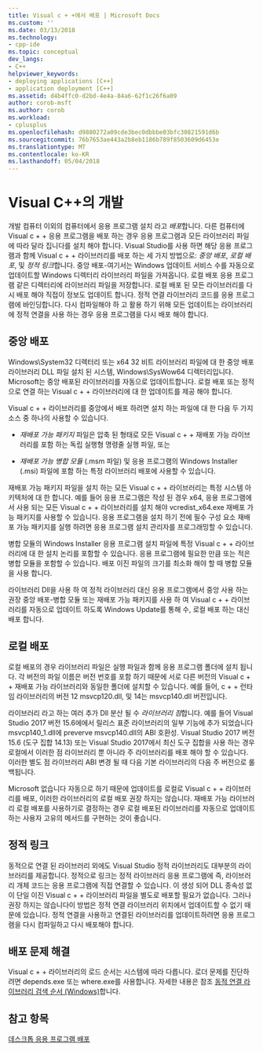 ```yaml
---
title: Visual c + +에서 배포 | Microsoft Docs
ms.custom: ''
ms.date: 03/13/2018
ms.technology:
- cpp-ide
ms.topic: conceptual
dev_langs:
- C++
helpviewer_keywords:
- deploying applications [C++]
- application deployment [C++]
ms.assetid: d4b4ffc0-d2bd-4e4a-84a6-62f1c26f6a09
author: corob-msft
ms.author: corob
ms.workload:
- cplusplus
ms.openlocfilehash: d9880272a09cde3bec0dbbbe03bfc30821591d6b
ms.sourcegitcommit: 76b7653ae443a2b8eb1186b789f8503609d6453e
ms.translationtype: MT
ms.contentlocale: ko-KR
ms.lasthandoff: 05/04/2018
---
```

# <a name="deployment-in-visual-c"></a>Visual C++의 개발

개발 컴퓨터 이외의 컴퓨터에서 응용 프로그램 설치 라고 *배포*합니다. 다른 컴퓨터에 Visual c + + 응용 프로그램을 배포 하는 경우 응용 프로그램과 모든 라이브러리 파일에 따라 달라 집니다를 설치 해야 합니다. Visual Studio를 사용 하면 해당 응용 프로그램과 함께 Visual c + + 라이브러리를 배포 하는 세 가지 방법으로: *중앙 배포*, *로컬 배포*, 및 *정적 링크*합니다. 중앙 배포-여기서는 Windows 업데이트 서비스 수를 자동으로 업데이트할 Windows 디렉터리 라이브러리 파일을 가져옵니다. 로컬 배포 응용 프로그램 같은 디렉터리에 라이브러리 파일을 저장합니다. 로컬 배포 된 모든 라이브러리를 다시 배포 해야 직접이 정보도 업데이트 합니다. 정적 연결 라이브러리 코드를 응용 프로그램에 바인딩합니다. 다시 컴파일해야 하 고 활용 하기 위해 모든 업데이트는 라이브러리에 정적 연결을 사용 하는 경우 응용 프로그램을 다시 배포 해야 합니다.

## <a name="central-deployment"></a>중앙 배포

Windows\System32 디렉터리 또는 x64 32 비트 라이브러리 파일에 대 한 중앙 배포 라이브러리 DLL 파일 설치 된 시스템, Windows\SysWow64 디렉터리입니다. Microsoft는 중앙 배포된 라이브러리를 자동으로 업데이트합니다. 로컬 배포 또는 정적으로 연결 하는 Visual c + + 라이브러리에 대 한 업데이트를 제공 해야 합니다.

Visual c + + 라이브러리를 중앙에서 배포 하려면 설치 하는 파일에 대 한 다음 두 가지 소스 중 하나의 사용할 수 있습니다.

- *재배포 가능 패키지* 파일은 압축 된 형태로 모든 Visual c + + 재배포 가능 라이브러리를 포함 하는 독립 실행형 명령줄 실행 파일, 또는

- *재배포 가능 병합 모듈* (.msm 파일) 및 응용 프로그램의 Windows Installer (.msi) 파일에 포함 하는 특정 라이브러리 배포에 사용할 수 있습니다.

재배포 가능 패키지 파일을 설치 하는 모든 Visual c + + 라이브러리는 특정 시스템 아키텍처에 대 한 합니다. 예를 들어 응용 프로그램은 작성 된 경우 x64, 응용 프로그램에서 사용 되는 모든 Visual c + + 라이브러리를 설치 해야 vcredist_x64.exe 재배포 가능 패키지를 사용할 수 있습니다. 응용 프로그램을 설치 하기 전에 필수 구성 요소 재배포 가능 패키지를 실행 하려면 응용 프로그램 설치 관리자를 프로그래밍할 수 있습니다.

병합 모듈의 Windows Installer 응용 프로그램 설치 파일에 특정 Visual c + + 라이브러리에 대 한 설치 논리를 포함할 수 있습니다. 응용 프로그램에 필요한 만큼 또는 적은 병합 모듈을 포함할 수 있습니다. 배포 이진 파일의 크기를 최소화 해야 할 때 병합 모듈을 사용 합니다.

라이브러리 Dll을 사용 하 여 정적 라이브러리 대신 응용 프로그램에서 중앙 사용 하는 권장 중앙 배포-병합 모듈 또는 재배포 가능 패키지를 사용 하 여 Visual c + + 라이브러리를 자동으로 업데이트 하도록 Windows Update를 통해 수, 로컬 배포 하는 대신 배포 합니다.

## <a name="local-deployment"></a>로컬 배포

로컬 배포의 경우 라이브러리 파일은 실행 파일과 함께 응용 프로그램 폴더에 설치 됩니다. 각 버전의 파일 이름은 버전 번호를 포함 하기 때문에 서로 다른 버전의 Visual c + + 재배포 가능 라이브러리와 동일한 폴더에 설치할 수 있습니다. 예를 들어, c + + 런타임 라이브러리의 버전 12 msvcp120.dll, 및 14는 msvcp140.dll 버전입니다.

라이브러리 라고 하는 여러 추가 Dll 분산 될 수 *라이브러리 점*합니다. 예를 들어 Visual Studio 2017 버전 15.6에에서 릴리스 표준 라이브러리의 일부 기능에 추가 되었습니다 msvcp140_1.dll에 preverve msvcp140.dll의 ABI 호환성. Visual Studio 2017 버전 15.6 (도구 집합 14.13) 또는 Visual Studio 2017에서 최신 도구 집합을 사용 하는 경우 로컬에서 이러한 점 라이브러리 뿐 아니라 주 라이브러리를 배포 해야 할 수 있습니다. 이러한 별도 점 라이브러리 ABI 변경 될 때 다음 기본 라이브러리의 다음 주 버전으로 롤백됩니다.

Microsoft 없습니다 자동으로 하기 때문에 업데이트를 로컬로 Visual c + + 라이브러리를 배포, 이러한 라이브러리의 로컬 배포 권장 하지는 않습니다. 재배포 가능 라이브러리 로컬 배포를 사용하기로 결정하는 경우 로컬 배포된 라이브러리를 자동으로 업데이트하는 사용자 고유의 메서드를 구현하는 것이 좋습니다.

## <a name="static-linking"></a>정적 링크

동적으로 연결 된 라이브러리 외에도 Visual Studio 정적 라이브러리도 대부분의 라이브러리를 제공합니다. 정적으로 링크는 정적 라이브러리 응용 프로그램에 즉, 라이브러리 개체 코드는 응용 프로그램에 직접 연결할 수 있습니다. 이 생성 되어 DLL 종속성 없이 단일 이진 Visual c + + 라이브러리 파일을 별도로 배포할 필요가 없습니다. 그러나 권장 하지는 않습니다이 방법은 정적 연결 라이브러리 위치에서 업데이트할 수 없기 때문에 있습니다. 정적 연결을 사용하고 연결된 라이브러리를 업데이트하려면 응용 프로그램을 다시 컴파일하고 다시 배포해야 합니다.

## <a name="troubleshooting-deployment-issues"></a>배포 문제 해결

Visual c + + 라이브러리의 로드 순서는 시스템에 따라 다릅니다. 로더 문제를 진단하려면 depends.exe 또는 where.exe를 사용합니다. 자세한 내용은 참조 [동적 연결 라이브러리 검색 순서 (Windows)](http://msdn.microsoft.com/library/windows/desktop/ms682586.aspx)합니다.

## <a name="see-also"></a>참고 항목

[데스크톱 응용 프로그램 배포](../ide/deploying-native-desktop-applications-visual-cpp.md)